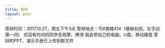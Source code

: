 ```yaml
---
title: 答辩
layout: post
---
```

答辩时间：2017.10.27，周五下午3点
答辩地点：15#南楼414（楼梯右拐，左手边第一间）
欢迎有时间的同学去观摩、捧场
我会带自己的电脑、U盘、移动硬盘
答辩的PPT、演示手册已上传到群文件